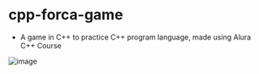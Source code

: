 # cpp-forca-game
- A game in C++ to practice C++ program language, made using Alura C++ Course

![image](https://github.com/user-attachments/assets/00b8d9b6-858b-487d-aff9-c0847739a2d0)


